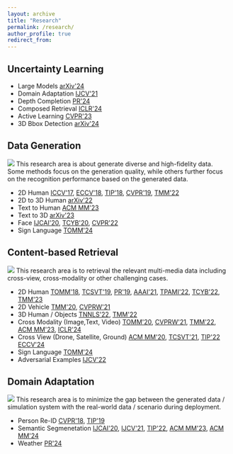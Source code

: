 ```yaml
---
layout: archive
title: "Research"
permalink: /research/
author_profile: true
redirect_from: 
---
```



## Uncertainty Learning
- Large Models [arXiv'24](https://www.zdzheng.xyz/publication/VL-Uncer2024)
- Domain Adaptation [IJCV'21](https://zdzheng.xyz/publication/Rectifyi2021)
- Depth Completion [PR'24](https://www.zdzheng.xyz/publication/Self-Ens2024)
- Composed Retrieval [ICLR'24](https://www.zdzheng.xyz/publication/Composed2024)
- Active Learning [CVPR'23](https://www.zdzheng.xyz/publication/Are-Bina2023)
- 3D Bbox Detection [arXiv'24](https://www.zdzheng.xyz/publication/Harnessi2024)

## Data Generation
![](https://zdzheng.xyz/resource-img/rainbow_github.webp)
This research area is about generate diverse and high-fidelity data. Some methods focus on the generation quality, while others further focus on the recognition performance based on the generated data.
- 2D Human [ICCV'17](https://zdzheng.xyz/publication/Unlabele2017), [ECCV'18](https://zdzheng.xyz/publication/Macro-mi2018), [TIP'18](https://zdzheng.xyz/publication/Multi-ps2018), [CVPR'19](https://www.zdzheng.xyz/publication/Joint-di2019), [TMM'22](https://zdzheng.xyz/publication/SPG-VTON2022)
- 2D to 3D Human [arXiv'22](https://zdzheng.xyz/publication/3D-Magic2022)
- Text to Human [ACM MM'23](https://www.zdzheng.xyz/publication/Towards-2023)
- Text to 3D [arXiv'23](https://www.zdzheng.xyz/publication/Progress2023)
- Face [IJCAI'20](https://zdzheng.xyz/publication/Real-Wor2020), [TCYB'20](https://zdzheng.xyz/publication/Unsuperv2020), [CVPR'22](https://zdzheng.xyz/publication/Multi-Vi2022)
- Sign Language [TOMM'24](https://zdzheng.xyz/publication/Jointly-2024) 


## Content-based Retrieval 
![](https://zdzheng.xyz/resource-img/3DMarket.jpg)
This research area is to retrieval the relevant multi-media data including cross-view, cross-modality or other challenging cases. 
- 2D Human [TOMM'18](https://zdzheng.xyz/publication/A-discri2018), [TCSVT'19](https://zdzheng.xyz/publication/Pedestri2018), [PR'19](https://zdzheng.xyz/publication/Improvin2019), [AAAI'21](https://zdzheng.xyz/publication/Decouple2021), [TPAMI'22](https://zdzheng.xyz/publication/DMRNet-L2022), [TCYB'22](https://zdzheng.xyz/publication/Soft-Per2022), [TMM'23](https://zdzheng.xyz/publication/Progress2023)
- 2D Vehicle [TMM'20](https://zdzheng.xyz/publication/VehicleN2020), [CVPRW'21](https://zdzheng.xyz/publication/Robust-V2021)
- 3D Human / Objects [TNNLS'22](https://zdzheng.xyz/publication/Paramete2022), [TMM'22](https://zdzheng.xyz/publication/Self-sup2022)
- Cross Modality (Image,Text, Video) [TOMM'20](https://zdzheng.xyz/publication/Dual-pat2020), [CVPRW'21](https://zdzheng.xyz/publication/Connecti2021), [TMM'22](https://zdzheng.xyz/publication/Align-an2022), [ACM MM'23](https://www.zdzheng.xyz/publication/Towards-2023), [ICLR'24](https://www.zdzheng.xyz/publication/Composed2024)
- Cross View (Drone, Satellite, Ground) [ACM MM'20](https://zdzheng.xyz/publication/Universi2020), [TCSVT'21](https://zdzheng.xyz/publication/Each-par2021), [TIP'22](https://zdzheng.xyz/publication/Joint-Re2022) [ECCV'24](https://www.zdzheng.xyz/publication/Towards-2024) 
- Sign Language [TOMM'24](https://zdzheng.xyz/publication/StepNet-2024)
- Adversarial Examples [IJCV'22](https://zdzheng.xyz/publication/U-turn-C2022)


## Domain Adaptation 
![](https://zdzheng.xyz/resource-img/pipeline.png)
This research area is to minimize the gap between the generated data / simulation system with the real-world data / scenario during deployment. 
- Person Re-ID [CVPR'18](https://zdzheng.xyz/publication/Camera-s2018), [TIP'19](https://zdzheng.xyz/publication/Camstyle2019)
- Semantic Segmenetation [IJCAI'20](https://zdzheng.xyz/publication/Unsuperv2020), [IJCV'21](https://zdzheng.xyz/publication/Rectifyi2021), [TIP'22](https://zdzheng.xyz/publication/Adaptive2022), [ACM MM'23](https://zdzheng.xyz/publication/PiPa-Pix2023), [ACM MM'24](https://www.zdzheng.xyz/publication/Transfer2024)
- Weather [PR'24](https://zdzheng.xyz/publication/Multiple2024)